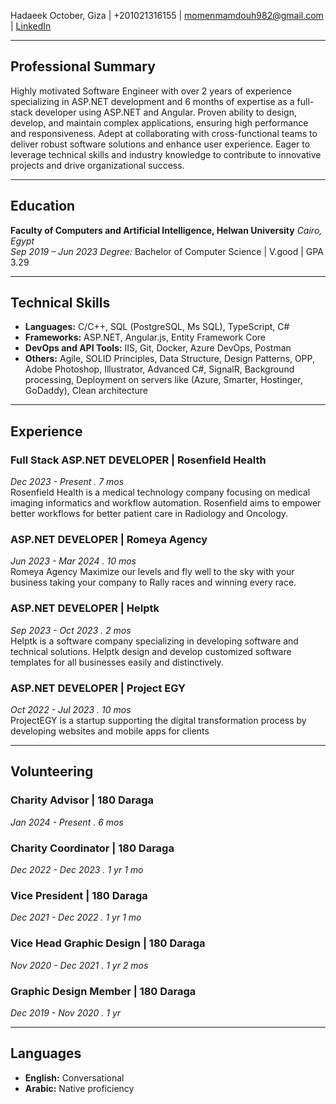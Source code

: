 Hadaeek October, Giza | +201021316155 | momenmamdouh982@gmail.com | [LinkedIn](https://www.linkedin.com/in/mo-men-mamdouh-02070319b)

---

## Professional Summary

Highly motivated Software Engineer with over 2 years of experience specializing in ASP.NET development and 6 months of expertise as a full-stack developer using ASP.NET and Angular. Proven ability to design, develop, and maintain complex applications, ensuring high performance and responsiveness. Adept at collaborating with cross-functional teams to deliver robust software solutions and enhance user experience. Eager to leverage technical skills and industry knowledge to contribute to innovative projects and drive organizational success.

---

## Education

**Faculty of Computers and Artificial Intelligence, Helwan University** _Cairo, Egypt_  
_Sep 2019 – Jun 2023_
_Degree:_ Bachelor of Computer Science | V.good | GPA 3.29<br>

---

## Technical Skills

- **Languages:** C/C++, SQL (PostgreSQL, Ms SQL), TypeScript, C#
- **Frameworks:** ASP.NET, Angular.js, Entity Framework Core
- **DevOps and API Tools:** IIS, Git, Docker, Azure DevOps, Postman
- **Others:** Agile, SOLID Principles, Data Structure, Design Patterns, OPP, Adobe Photoshop, Illustrator, Advanced C#, SignalR, Background processing, Deployment on servers like (Azure, Smarter, Hostinger, GoDaddy), Clean architecture

---

## Experience

### Full Stack ASP.NET DEVELOPER | Rosenfield Health

_Dec 2023 - Present . 7 mos_<br>
Rosenfield Health is a medical technology company focusing on medical imaging informatics and workflow automation. Rosenfield aims to empower better workflows for better patient care in Radiology and Oncology.

### ASP.NET DEVELOPER | Romeya Agency

_Jun 2023 - Mar 2024 . 10 mos_<br>
Romeya Agency Maximize our levels and fly well to the sky with your business taking your company to Rally races and winning every race.

### ASP.NET DEVELOPER | Helptk

_Sep 2023 - Oct 2023 . 2 mos_<br>
Helptk is a software company specializing in developing software and technical solutions. Helptk design and develop customized software templates for all businesses easily and distinctively.

### ASP.NET DEVELOPER | Project EGY

_Oct 2022 - Jul 2023 . 10 mos_<br>
ProjectEGY is a startup supporting the digital transformation process by developing websites and mobile apps for clients

---

<!-- ## Projects



--- -->

## Volunteering

### Charity Advisor | 180 Daraga

_Jan 2024 - Present . 6 mos_

### Charity Coordinator | 180 Daraga

_Dec 2022 - Dec 2023 . 1 yr 1 mo_

### Vice President | 180 Daraga

_Dec 2021 - Dec 2022 . 1 yr 1 mo_

### Vice Head Graphic Design | 180 Daraga

_Nov 2020 - Dec 2021 . 1 yr 2 mos_

### Graphic Design Member | 180 Daraga

_Dec 2019 - Nov 2020 . 1 yr_

---

## Languages

- **English:** Conversational
- **Arabic:** Native proficiency
